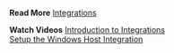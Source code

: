 **Read More**
[Integrations](https://docs.wavefront.com/integrations.html)

**Watch Videos**
[Introduction to Integrations](https://bcove.video/2JTvMgW)<br/>
[Setup the Windows Host Integration](https://bcove.video/3rXZ1RY)
